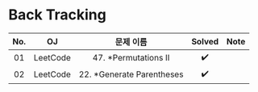# Back Tracking


|          No.          |        OJ        |        문제 이름         |        Solved     |     Note   |
| :-----: |  :--------: |:---------------------: | :-----: |:-----: |
| 01 | LeetCode | 47. *Permutations II | ✔️ |  |
| 02 | LeetCode | 22. *Generate Parentheses | ✔️ |  |
